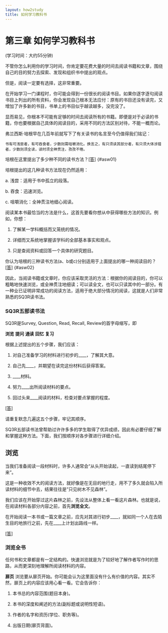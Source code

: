 ```yaml
---
layout: how2study
title: 如何学习教科书
---
```


# 第三章 如何学习教科书

(学习时间：大约55分钟)

不管你怎么利用你的学习时间，你肯定要花费大量的时间去阅读书籍和文章，围绕自己的目的努力去探索、发现和组织书中提出的观点。

但是，阅读一定要有选择，这非常重要。

在开始学习一门课程时，你可能会得到一份很长的阅读书目。如果你逐字逐句阅读书目上列出的所有资料，你会发现自己根本无法应付：原有的书目还没有读完，又增加了许多新的书目，书单上的书目似乎越读越多，没完没了。

显而易见，你根本不可能有足够的时间去阅读所有的书籍。即便是对于必读的书籍，你也要根据自己具体的阅读目的，采用不同的方法区别对待，不能一概而论。

弗兰西斯·培根早在几百年前就写下了有关读书的名言至今仍值得我们铭记：

    书有可浅尝者，有可吞食者，少数则需咀嚼消化。换言之，有只须读其部分者，有只须大体涉猎者，少数则须全读，读时须全神贯注，孜孜不倦。

培根在这里提出了多少种不同的读书方法？[[答][asw01]]  {#asw01}

培根提出的这几种读书方法现在仍然适用：

a. 浅尝：适用于书中孤立的段落。

b. 吞食：迅速浏览。

c. 咀嚼消化：全神贯注地细心阅读。

阅读某本书最恰当的方法是什么，这首先要看你想从中获得哪些方法的知识。例如，你想：

1. 了解某一学科概括而又笼统的情况。

2. 详细而又系统地掌握该学科的全部基本事实和观点。

3. 只是查阅资料或回答一个具体的研究题目。

你认为培根的三种读书方法(a、b或c)分别适用于上面提出的哪一种阅读目的？[[答][asw02]]  {#asw02}

因此，当阅读书籍或文章时，你应该采取灵活的方法：根据你的阅读目的，你可以粗略地快速浏览，或全神贯注地细读；可以读全文，也可以只读其中的一部分。有一种业已证明非常成功的阅读方法，适用于绝大部分情况的阅读，这就是人们非常熟悉的SQ3R读书法。

### SQ3R五部读书法

SQ3R是Survey, Question, Read, Recall, Review的首字母缩写，即

**浏览**  **提问**  **通读**  **回忆**  **复习**

根据上述提出的五个步骤，我们应该：

1. 对自己准备学习的材料进行初步的____，了解其大意。

2. 自己先____，并期望在读完这份材料后获得答案。

3. ____材料。

4. 努力____出所阅读材料的要点。

5. 回过头来____阅读的材料，检查对要点掌握的程度。

[[答][asw03]]

请重复默念几遍这五个步骤，牢记其顺序。

SQ3R五部读书法曾帮助过许许多多的学生取得了优异成绩，因此有必要仔细了解和掌握这种方法。下面，我们按顺序对各步骤进行详细介绍。

## 浏览

当我们准备阅读一段材料时，许多人通常会“从头开始读起，一直读到结尾停下来”。

这是一种收效不大的阅读方法，就好像是在无目的地行走，用不了多久就会陷入所读材料的细节中去，结果往往是”只见树木不见森林”。

我们应该在开始穿过这片森林之前，先设法从整体上看一看这片森林。也就是说，在阅读材料各部分内容之前，首先**浏览全文**。

在开始阅读一本书或一篇文章之前，应先对其进行初步____，就如同一个人在去陌生目的地旅行之前，先在____上计划出路线一样。

[[答][asw04]]

### 浏览全书

任何书和文章都是有一定结构的。快速浏览就是为了较好地了解作者写作时的思路，从而更深刻地理解所阅读材料的内容。

**扉页** 浏览要从扉页开始。你可能会认为这里面没有什么有价值的内容。其实不然，扉页上的内容应该用心看一看。它会告诉你：

1. 本书总的内容范围(题目本身)。

2. 本书的深度和阐述的方法(副标题或说明性短语)。

3. 作者的名字和资历(学位、职务等)。

4. 出版日期(扉页背面)。



[asw01]: how2study_3_01.html '3种'

[asw02]: how2study_3_02.html 'b适用于目的1，c适用于目的2，a适用于目的3'

[asw03]: how2study_3_03.html '1 浏览 2 提问 3 通读 4 回忆 5 复习'

[asw04]: how2study_3_04.html '浏览  地图'
